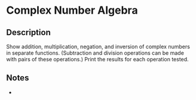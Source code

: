 # Complex Number Algebra

## Description

Show addition, multiplication, negation, and inversion of complex numbers in separate functions. (Subtraction and division operations can be made with pairs of these operations.) Print the results for each operation tested.

## Notes

- 